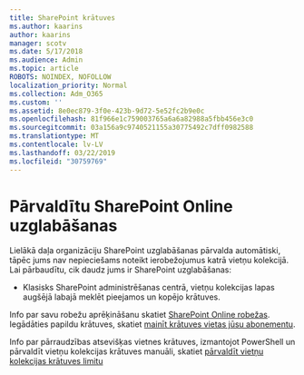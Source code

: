 ```yaml
---
title: SharePoint krātuves
ms.author: kaarins
author: kaarins
manager: scotv
ms.date: 5/17/2018
ms.audience: Admin
ms.topic: article
ROBOTS: NOINDEX, NOFOLLOW
localization_priority: Normal
ms.collection: Adm_O365
ms.custom: ''
ms.assetid: 8e0ec879-3f0e-423b-9d72-5e52fc2b9e0c
ms.openlocfilehash: 81f966e1c759003765a6a6a82988a5fbb456e3c0
ms.sourcegitcommit: 03a156a9c9740521155a30775492c7dff0982588
ms.translationtype: MT
ms.contentlocale: lv-LV
ms.lasthandoff: 03/22/2019
ms.locfileid: "30759769"
---
```

# <a name="manage-your-sharepoint-online-storage"></a>Pārvaldītu SharePoint Online uzglabāšanas

Lielākā daļa organizāciju SharePoint uzglabāšanas pārvalda automātiski, tāpēc jums nav nepieciešams noteikt ierobežojumus katrā vietņu kolekcijā. Lai pārbaudītu, cik daudz jums ir SharePoint uzglabāšanas:
  
- Klasisks SharePoint administrēšanas centrā, vietņu kolekcijas lapas augšējā labajā meklēt pieejamos un kopējo krātuves.
    
Info par savu robežu aprēķināšanu skatiet [SharePoint Online robežas](https://go.microsoft.com/fwlink/p/?LinkID=856113). Iegādāties papildu krātuves, skatiet [mainīt krātuves vietas jūsu abonementu](https://go.microsoft.com/fwlink/?linkid=866428).
  
Info par pārraudzības atsevišķas vietnes krātuves, izmantojot PowerShell un pārvaldīt vietņu kolekcijas krātuves manuāli, skatiet [pārvaldīt vietņu kolekcijas krātuves limitu](https://go.microsoft.com/fwlink/?linkid=867833)
  


